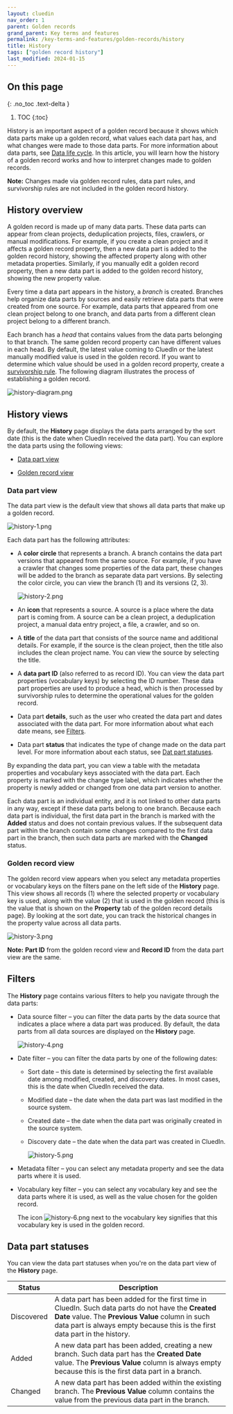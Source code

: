 ```yaml
---
layout: cluedin
nav_order: 1
parent: Golden records
grand_parent: Key terms and features
permalink: /key-terms-and-features/golden-records/history
title: History
tags: ["golden record history"]
last_modified: 2024-01-15
---
```

## On this page
{: .no_toc .text-delta }
1. TOC
{:toc}

History is an important aspect of a golden record because it shows which data parts make up a golden record, what values each data part has, and what changes were made to those data parts. For more information about data parts, see [Data life cycle](/key-terms-and-features/data-life-cycle). In this article, you will learn how the history of a golden record works and how to interpret changes made to golden records.

**Note:** Changes made via golden record rules, data part rules, and survivorship rules are not included in the golden record history.

## History overview

A golden record is made up of many data parts. These data parts can appear from clean projects, deduplication projects, files, crawlers, or manual modifications. For example, if you create a clean project and it affects a golden record property, then a new data part is added to the golden record history, showing the affected property along with other metadata properties. Similarly, if you manually edit a golden record property, then a new data part is added to the golden record history, showing the new property value.

Every time a data part appears in the history, a _branch_ is created. Branches help organize data parts by sources and easily retrieve data parts that were created from one source. For example, data parts that appeared from one clean project belong to one branch, and data parts from a different clean project belong to a different branch.

Each branch has a _head_ that contains values from the data parts belonging to that branch. The same golden record property can have different values in each head. By default, the latest value coming to CluedIn or the latest manually modified value is used in the golden record. If you want to determine which value should be used in a golden record property, create a [survivorship rule](/management/rules). The following diagram illustrates the process of establishing a golden record.

![history-diagram.png](../../assets/images/key-terms-and-features/history-diagram.png)

## History views

By default, the **History** page displays the data parts arranged by the sort date (this is the date when CluedIn received the data part). You can explore the data parts using the following views:

- [Data part view](#data-part-view)

- [Golden record view](#golden-record-view)

### Data part view

The data part view is the default view that shows all data parts that make up a golden record.

![history-1.png](../../assets/images/key-terms-and-features/history-1.png)

Each data part has the following attributes:

- A **color circle** that represents a branch. A branch contains the data part versions that appeared from the same source. For example, if you have a crawler that changes some properties of the data part, these changes will be added to the branch as separate data part versions. By selecting the color circle, you can view the branch (1) and its versions (2, 3).

    ![history-2.png](../../assets/images/key-terms-and-features/history-2.png)

- An **icon** that represents a source. A source is a place where the data part is coming from. A source can be a clean project, a deduplication project, a manual data entry project, a file, a crawler, and so on.

- A **title** of the data part that consists of the source name and additional details. For example, if the source is the clean project, then the title also includes the clean project name. You can view the source by selecting the title.

- A **data part ID** (also referred to as record ID). You can view the data part properties (vocabulary keys) by selecting the ID number. These data part properties are used to produce a head, which is then processed by survivorship rules to determine the operational values for the golden record.

- Data part **details**, such as the user who created the data part and dates associated with the data part. For more information about what each date means, see [Filters](#filters).

- Data part **status** that indicates the type of change made on the data part level. For more information about each status, see [Dat part statuses](#data-part-statuses).

By expanding the data part, you can view a table with the metadata properties and vocabulary keys associated with the data part. Each property is marked with the change type label, which indicates whether the property is newly added or changed from one data part version to another.

Each data part is an individual entity, and it is not linked to other data parts in any way, except if these data parts belong to one branch. Because each data part is individual, the first data part in the branch is marked with the **Added** status and does not contain previous values. If the subsequent data part within the branch contain some changes compared to the first data part in the branch, then such data parts are marked with the **Changed** status.

### Golden record view

The golden record view appears when you select any metadata properties or vocabulary keys on the filters pane on the left side of the **History** page. This view shows all records (1) where the selected property or vocabulary key is used, along with the value (2) that is used in the golden record (this is the value that is shown on the **Property** tab of the golden record details page). By looking at the sort date, you can track the historical changes in the property value across all data parts.

![history-3.png](../../assets/images/key-terms-and-features/history-3.png)

**Note:** **Part ID** from the golden record view and **Record ID** from the data part view are the same.

## Filters

The **History** page contains various filters to help you navigate through the data parts:

- Data source filter – you can filter the data parts by the data source that indicates a place where a data part was produced. By default, the data parts from all data sources are displayed on the **History** page.

    ![history-4.png](../../assets/images/key-terms-and-features/history-4.png)

- Date filter – you can filter the data parts by one of the following dates:

    - Sort date – this date is determined by selecting the first available date among modified, created, and discovery dates. In most cases, this is the date when CluedIn received the data.

    - Modified date – the date when the data part was last modified in the source system.

    - Created date – the date when the data part was originally created in the source system.

    - Discovery date – the date when the data part was created in CluedIn.

        ![history-5.png](../../assets/images/key-terms-and-features/history-5.png)

- Metadata filter – you can select any metadata property and see the data parts where it is used.

- Vocabulary key filter – you can select any vocabulary key and see the data parts where it is used, as well as the value chosen for the golden record.

    The icon ![history-6.png](../../assets/images/key-terms-and-features/history-6.png) next to the vocabulary key signifies that this vocabulary key is used in the golden record.

## Data part statuses

You can view the data part statuses when you're on the data part view of the **History** page.

| Status | Description |
|--|--|
| Discovered | A data part has been added for the first time in CluedIn. Such data parts do not have the **Created Date** value. The **Previous Value** column in such data part is always empty because this is the first data part in the history.|
| Added | A new data part has been added, creating a new branch. Such data part has the **Created Date** value. The **Previous Value** column is always empty because this is the first data part in a branch. |
| Changed | A new data part has been added within the existing branch. The **Previous Value** column contains the value from the previous data part in the branch. |